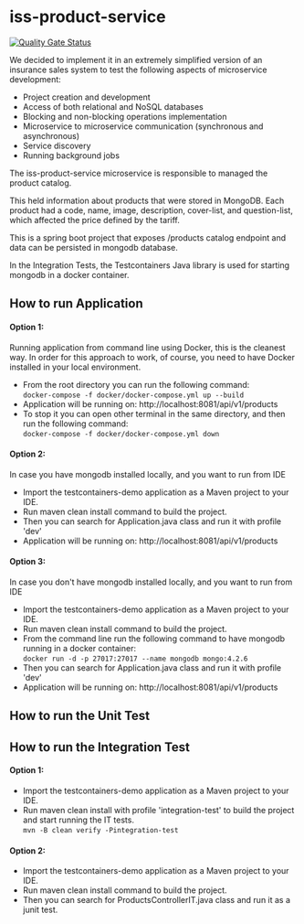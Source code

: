# iss-product-service

[![Quality Gate Status](https://sonarcloud.io/api/project_badges/measure?project=iss-product-service&metric=alert_status)](https://sonarcloud.io/dashboard?id=iss-product-service)

We decided to implement it in an extremely simplified version of an insurance sales system to test the following aspects of microservice development:

* Project creation and development
* Access of both relational and NoSQL databases
* Blocking and non-blocking operations implementation
* Microservice to microservice communication (synchronous and asynchronous)
* Service discovery
* Running background jobs


The iss-product-service microservice is responsible to managed the product catalog.

This held information about products that were stored in MongoDB. Each product had a code, name, image, description, cover-list, and question-list, which affected the price defined by the tariff. 

This is a spring boot project that exposes /products catalog endpoint and data can be persisted in mongodb database.

In the Integration Tests, the Testcontainers Java library is used for starting mongodb in a docker container.

## How to run Application

#### Option 1:
Running application from command line using Docker, this is the cleanest way.
In order for this approach to work, of course, you need to have Docker installed in your local environment.

* From the root directory you can run the following command:<br/>
    ```docker-compose -f docker/docker-compose.yml up --build```
* Application will be running on: http://localhost:8081/api/v1/products
* To stop it you can open other terminal in the same directory, and then run the following command:<br/>
    ```docker-compose -f docker/docker-compose.yml down```

#### Option 2:
In case you have mongodb installed locally, and you want to run from IDE

* Import the testcontainers-demo application as a Maven project to your IDE.
* Run maven clean install command to build the project.
* Then you can search for Application.java class and run it with profile 'dev'
* Application will be running on: http://localhost:8081/api/v1/products

#### Option 3:
In case you don't have mongodb installed locally, and you want to run from IDE
   
* Import the testcontainers-demo application as a Maven project to your IDE.
* Run maven clean install command to build the project.
* From the command line run the following command to have mongodb running in a docker container:<br/>
    ```docker run -d -p 27017:27017 --name mongodb mongo:4.2.6```
* Then you can search for Application.java class and run it with profile 'dev'
* Application will be running on: http://localhost:8081/api/v1/products

## How to run the Unit Test

## How to run the Integration Test

#### Option 1:
* Import the testcontainers-demo application as a Maven project to your IDE.
* Run maven clean install with profile 'integration-test' to build the project and start running the IT tests.<br/>
    ```mvn -B clean verify -Pintegration-test```

#### Option 2:
* Import the testcontainers-demo application as a Maven project to your IDE.
* Run maven clean install command to build the project.
* Then you can search for ProductsControllerIT.java class and run it as a junit test.
